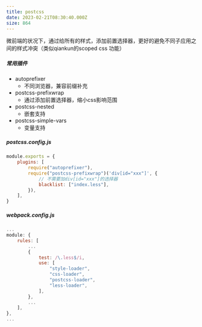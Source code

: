 ```yaml
---
title: postcss
date: 2023-02-21T08:30:40.000Z
size: 864
---
```

微前端的状况下，通过给所有的样式，添加前置选择器，更好的避免不同子应用之间的样式冲突（类似qiankun的scoped css 功能）

##### 常用插件
- autoprefixer
	- 不同浏览器，兼容前缀补充
- postcss-prefixwrap
	- 通过添加前置选择器，缩小css影响范围
- postcss-nested
	- 嵌套支持
- postcss-simple-vars
	- 变量支持
##### postcss.config.js
```js
module.exports = {
    plugins: [
        require("autoprefixer"),
        require("postcss-prefixwrap")('div[id="xxx"]', {
	        // 不需要加div[id="xxx"]的选择器
            blacklist: ["index.less"],
        }),
    ],
}

```
##### webpack.config.js
```js
...
module: {
	rules: [
		...
		{
			test: /\.less$/i,
			use: [
				"style-loader",
				"css-loader",
				"postcss-loader",
				"less-loader",
			],
		},
		...
	],
},
...
```

